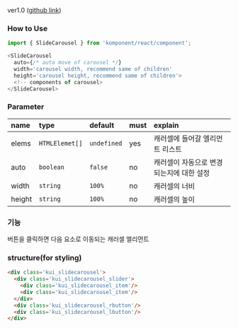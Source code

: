ver1.0 ([github link](https://github.com/Komponent1/Komponent/tree/master/React/app/srcs/components/slidecarousel))

### How to Use

~~~javascript
import { SlideCarousel } from 'komponent/react/component';

<SlideCarousel
  auto={/* auto move of carousel */}
  width='carousel width, recommend same of children'
  height='carousel height, recommend same of children'>
  <!-- components of carousel>
</SlideCarousel>
~~~

### Parameter

|name|type|default|must|explain|
|:---|:---|:---|:---|:---|
|elems|`HTMLElemet[]`|`undefined`|yes|캐러셀에 들어갈 엘리먼트 리스트|
|auto|`boolean`|`false`|no|캐러셀이 자동으로 변경되는지에 대한 설정|
|width|`string`|`100%`|no|캐러셀의 너비|
|height|`string`|`100%`|no|캐러셀의 높이|

### 기능
버튼을 클릭하면 다음 요소로 이동되는 캐러셀 엘리먼트

### structure(for styling)
```html
<div class='kui_slidecarousel'>
  <div class='kui_slidecarousel_slider'>
    <div class='kui_slidecarousel_item'/>
    <div class='kui_slidecarousel_item'/>
  </div>
  <div class='kui_slidecarousel_rbutton'/>
  <div class='kui_slidecarousel_lbutton'/>
</div>

```
